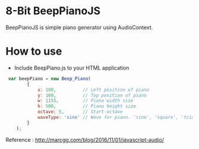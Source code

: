 # 8-Bit BeepPianoJS

BeepPianoJS is simple piano generator using AudioContext.

# How to use
 - Include BeepPiano.js to your HTML application

```javascript
 var beepPiano = new Beep_Piano(
        {
            x: 100,          // Left position of piano
            y: 100,          // Top position of piano
            w: 1155,         // Piano width size
            h: 500,          // Piano height size
            octave: 5,       // Start octave
            waveType: 'sine' // Wave for piano. 'sine', 'square', 'triangle', 'sawtooth' available.
        }
    );
```
 

Reference : http://marcgg.com/blog/2016/11/01/javascript-audio/
